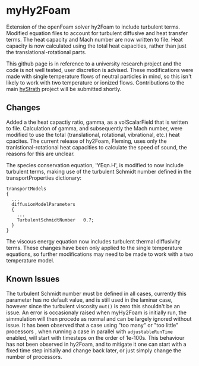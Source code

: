# myHy2Foam
Extension of the openFoam solver hy2Foam to include turbulent terms. Modified equation files to account for turbulent diffusive and heat transfer terms. The heat capacity and Mach number are now written to file. Heat capacity is now calculated using the total heat capacities, rather than just the translational-rotational parts.

This github page is in reference to a university research project and the code is not well tested, user discretion is advised. These modifications were made with single temperature flows of neutral particles in mind, so this isn't likely to work with two temperature or ionized flows. Contributions to the main [hyStrath](https://hystrath.github.io/) project will be submitted shortly.

## Changes
Added a the heat capactiy ratio, gamma, as a volScalarField that is written to file. Calculation of gamma, and subsequently the Mach number, were modified to use the total (translational, rotational, vibrational, etc.) heat cpacites. The current release of hy2Foam, Fleming, uses only the tranlstional-rotational heat capacities to calculate the speed of sound, the reasons for this are unclear. 

The species conservation equation, 'YEqn.H', is modified to now include turbulent terms, making use of the turbulent Schmidt number defined in the transportProperties dictionary:
```
transportModels
{
  ...
  diffusionModelParameters
  {
    ...
    TurbulentSchmidtNumber   0.7;
  }
}
```
The viscous energy equation now includes turbulent thermal diffusivity terms. These changes have been only applied to the single temperature equations, so further modifications may need to be made to work with a two temperature model. 

## Known Issues
The turbulent Schmidt number must be defined in all cases, currently this parameter has no default value, and is still used in the laminar case, however since the turbulent viscosity `mut()` is zero this shouldn't be an issue. An error is occasionaly raised when myHy2Foam is initially run, the simmulation will then procede as normal and can be largely ignored without issue. It has been observed that a case using "too many" or "too little" processors , when running a case in parallel with `adjustableRunTime` enabled, will start with timesteps on the order of 1e-100s. This behaviour has not been observed in hy2Foam, and to mitigate it one can start with a fixed time step initially and change back later, or just simply change the number of processors.
